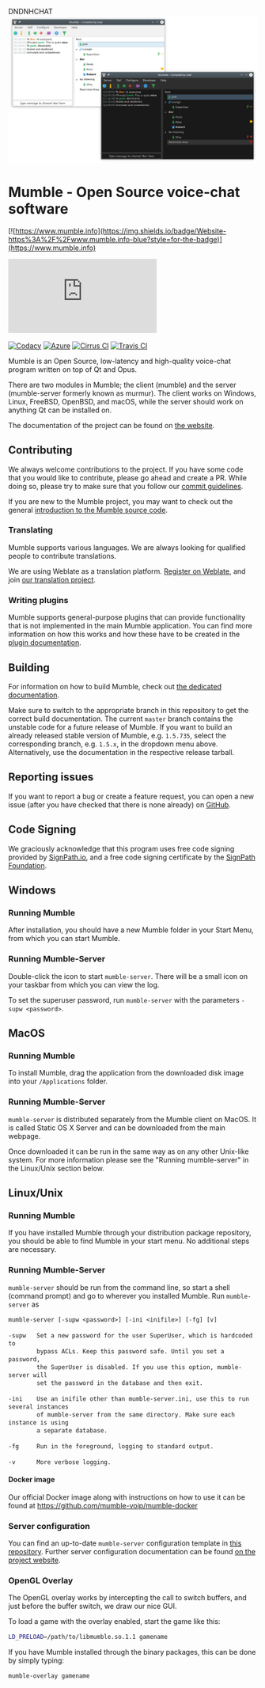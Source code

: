 DNDNHCHAT![Mumble screenshot](screenshots/Mumble.png)

# Mumble - Open Source voice-chat software

[![https://www.mumble.info](https://img.shields.io/badge/Website-https%3A%2F%2Fwww.mumble.info-blue?style=for-the-badge)](https://www.mumble.info)

[![#mumble:matrix.org](https://img.shields.io/matrix/mumble:matrix.org?label=%23mumble:matrix.org&style=for-the-badge)](https://matrix.to/#/#mumble:matrix.org)

[![Codacy](https://img.shields.io/codacy/grade/262a5e20c83a40599050e22e700d8a3e?label=Codacy&style=for-the-badge)](https://app.codacy.com/manual/mumble-voip/mumble)
[![Azure](https://img.shields.io/azure-devops/build/Mumble-VoIP/c819eb06-7b22-4ef3-bbcd-860094454eb3/1?label=Azure&style=for-the-badge)](https://dev.azure.com/Mumble-VoIP/Mumble)
[![Cirrus CI](https://img.shields.io/cirrus/github/mumble-voip/mumble?label=Cirrus%20CI&style=for-the-badge)](https://cirrus-ci.com/github/mumble-voip/mumble)
[![Travis CI](https://img.shields.io/travis/com/mumble-voip/mumble?label=Travis%20CI&style=for-the-badge)](https://travis-ci.com/mumble-voip/mumble)

Mumble is an Open Source, low-latency and high-quality voice-chat program
written on top of Qt and Opus.

There are two modules in Mumble; the client (mumble) and the server (mumble-server formerly known as murmur).
The client works on Windows, Linux, FreeBSD, OpenBSD, and macOS,
while the server should work on anything Qt can be installed on.

The documentation of the project can be found on [the website](https://www.mumble.info/documentation/).


## Contributing

We always welcome contributions to the project. If you have some code that you would like to contribute, please go ahead and create a PR. While doing so,
please try to make sure that you follow our [commit guidelines](COMMIT_GUIDELINES.md).

If you are new to the Mumble project, you may want to check out the general [introduction to the Mumble source code](docs/dev/TheMumbleSourceCode.md).

### Translating

Mumble supports various languages. We are always looking for qualified people to contribute translations.

We are using Weblate as a translation platform. [Register on Weblate](https://hosted.weblate.org/accounts/register/), and join [our translation project](https://hosted.weblate.org/projects/mumble/).

### Writing plugins

Mumble supports general-purpose plugins that can provide functionality that is not implemented in the main Mumble application. You can find more
information on how this works and how these have to be created in the [plugin documentation](docs/dev/plugins/README.md).

## Building

For information on how to build Mumble, check out [the dedicated documentation](docs/dev/build-instructions/README.md).

Make sure to switch to the appropriate branch in this repository to get the correct build documentation. The current ``master`` branch contains
the unstable code for a future release of Mumble. If you want to build an already released stable version of Mumble, e.g. ``1.5.735``, select the
corresponding branch, e.g. ``1.5.x``, in the dropdown menu above. Alternatively, use the documentation in the respective release tarball.


## Reporting issues

If you want to report a bug or create a feature request, you can open a new issue (after you have checked that there is none already) on
[GitHub](https://github.com/mumble-voip/mumble/issues/new/choose).


## Code Signing

We graciously acknowledge that this program uses free code signing provided by
[SignPath.io](https://signpath.io?utm_source=foundation&utm_medium=github&utm_campaign=mumble), and a free code signing certificate by the
[SignPath Foundation](https://signpath.org?utm_source=foundation&utm_medium=github&utm_campaign=mumble).

## Windows

### Running Mumble

After installation, you should have a new Mumble folder in your
Start Menu, from which you can start Mumble.

### Running Mumble-Server

Double-click the icon to start ``mumble-server``. There will be a small icon on your
taskbar from which you can view the log.

To set the superuser password, run ``mumble-server`` with the parameters `-supw <password>`.


## MacOS

### Running Mumble

To install Mumble, drag the application from the downloaded
disk image into your `/Applications` folder.

### Running Mumble-Server

``mumble-server`` is distributed separately from the Mumble client on MacOS.
It is called Static OS X Server and can be downloaded from the main webpage.

Once downloaded it can be run in the same way as on any other Unix-like system.
For more information please see the "Running mumble-server" in the Linux/Unix section below.


## Linux/Unix

### Running Mumble

If you have installed Mumble through your distribution package
repository, you should be able to find Mumble in your start menu. No
additional steps are necessary.

### Running Mumble-Server

``mumble-server`` should be run from the command line, so start a shell (command prompt)
and go to wherever you installed Mumble. Run ``mumble-server`` as

```
mumble-server [-supw <password>] [-ini <inifile>] [-fg] [v]

-supw   Set a new password for the user SuperUser, which is hardcoded to
        bypass ACLs. Keep this password safe. Until you set a password,
        the SuperUser is disabled. If you use this option, mumble-server will
        set the password in the database and then exit.

-ini    Use an inifile other than mumble-server.ini, use this to run several instances
        of mumble-server from the same directory. Make sure each instance is using
        a separate database.

-fg     Run in the foreground, logging to standard output.

-v      More verbose logging.
```

#### Docker image

Our official Docker image along with instructions on how to use it can be found at https://github.com/mumble-voip/mumble-docker


### Server configuration

You can find an up-to-date ``mumble-server`` configuration template in [this repository](auxiliary_files/mumble-server.ini).
Further server configuration documentation can be found [on the project website](https://www.mumble.info/documentation/administration/).

### OpenGL Overlay

The OpenGL overlay works by intercepting the call to switch buffers, and just
before the buffer switch, we draw our nice GUI.

To load a game with the overlay enabled, start the game like this:
```bash
LD_PRELOAD=/path/to/libmumble.so.1.1 gamename
```

If you have Mumble installed through the binary packages, this can be done by
simply typing:
```bash
mumble-overlay gamename
```
